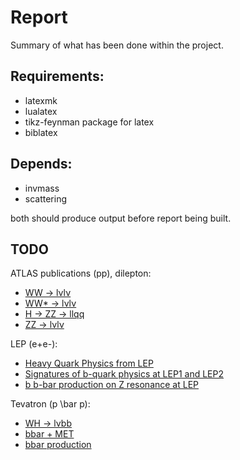 Report
======

Summary of what has been done within the project.

Requirements:
-------------

* latexmk
* lualatex
* tikz-feynman package for latex
* biblatex

Depends:
--------

* invmass
* scattering

both should produce output before report being built.


TODO
----

ATLAS publications (pp), dilepton:

* [WW → lνlν](https://arxiv.org/abs/1208.2880)
* [WW\* → lνlν](https://arxiv.org/abs/1112.2577)
* [H → ZZ → llqq](https://arxiv.org/abs/1108.5064)
* [ZZ → lνlν](https://arxiv.org/abs/1905.07163)

LEP (e+e-):

* [Heavy Quark Physics from LEP](https://www.slac.stanford.edu/pubs/slacreports/reports04/ssi95-027.pdf)
* [Signatures of b-quark physics at LEP1 and LEP2](https://journals.aps.org/prd/abstract/10.1103/PhysRevD.42.1429)
* [b b-bar production on Z resonance at LEP](https://arxiv.org/abs/hep-ph/9705410v2)

Tevatron (p \bar p):

* [WH → lνbb](https://arxiv.org/abs/1110.2259)
* [bbar + MET](https://arxiv.org/abs/1107.2919)
* [bbar production](https://arxiv.org/abs/hep-ph/0509348)
